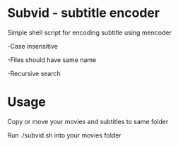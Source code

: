 Subvid - subtitle encoder
=========================

Simple shell script for encoding subtitle using mencoder

-Case insensitive

-Files should have same name

-Recursive search


Usage
=====

Copy or move your movies and subtitles to same folder

Run ./subvid.sh into your movies folder

